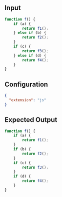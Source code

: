 
## Input
```javascript input
function f() {
    if (a) {
        return f1();
    } else if (b) {
        return f2();
    }
    if (c) {
        return f3();
    } else if (d) {
        return f4();
    }
}
```

## Configuration
```json configuration
{
  "extension": "js"
}
```

## Expected Output
```javascript expected output
function f() {
    if (a) {
        return f1();
    }
    if (b) {
        return f2();
    }
    if (c) {
        return f3();
    }
    if (d) {
        return f4();
    }
}
```
